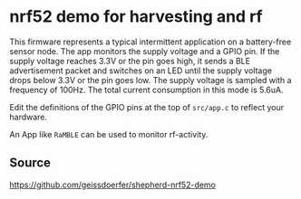 # nrf52 demo for harvesting and rf

This firmware represents a typical intermittent application on a battery-free sensor node.
The app monitors the supply voltage and a GPIO pin.
If the supply voltage reaches 3.3V or the pin goes high, it sends a BLE advertisement packet and switches on an LED until the supply voltage drops below 3.3V or the pin goes low. The supply voltage is sampled with a frequency of 100Hz. The total current consumption in this mode is 5.6uA.

Edit the definitions of the GPIO pins at the top of `src/app.c` to reflect your hardware.

An App like `RaMBLE` can be used to monitor rf-activity.

## Source

https://github.com/geissdoerfer/shepherd-nrf52-demo
